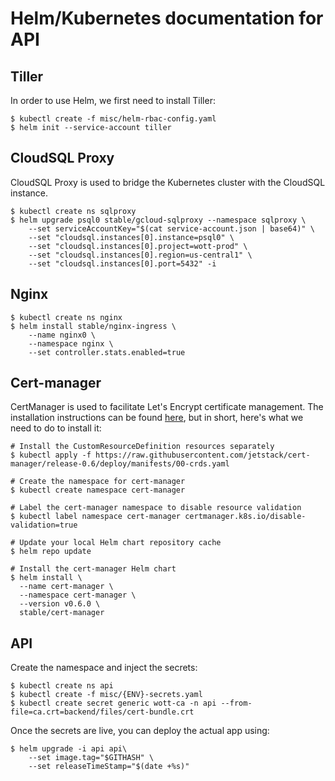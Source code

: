 # Helm/Kubernetes documentation for API

## Tiller

In order to use Helm, we first need to install Tiller:

```
$ kubectl create -f misc/helm-rbac-config.yaml
$ helm init --service-account tiller
```

## CloudSQL Proxy

CloudSQL Proxy is used to bridge the Kubernetes cluster with the CloudSQL instance.

```
$ kubectl create ns sqlproxy
$ helm upgrade psql0 stable/gcloud-sqlproxy --namespace sqlproxy \
    --set serviceAccountKey="$(cat service-account.json | base64)" \
    --set "cloudsql.instances[0].instance=psql0" \
    --set "cloudsql.instances[0].project=wott-prod" \
    --set "cloudsql.instances[0].region=us-central1" \
    --set "cloudsql.instances[0].port=5432" -i
```

## Nginx


```
$ kubectl create ns nginx
$ helm install stable/nginx-ingress \
    --name nginx0 \
    --namespace nginx \
    --set controller.stats.enabled=true
```

## Cert-manager

CertManager is used to facilitate Let's Encrypt certificate management. The installation instructions can be found [here](https://docs.cert-manager.io/en/latest/getting-started/install.html), but in short, here's what we need to do to install it:

```
# Install the CustomResourceDefinition resources separately
$ kubectl apply -f https://raw.githubusercontent.com/jetstack/cert-manager/release-0.6/deploy/manifests/00-crds.yaml

# Create the namespace for cert-manager
$ kubectl create namespace cert-manager

# Label the cert-manager namespace to disable resource validation
$ kubectl label namespace cert-manager certmanager.k8s.io/disable-validation=true

# Update your local Helm chart repository cache
$ helm repo update

# Install the cert-manager Helm chart
$ helm install \
  --name cert-manager \
  --namespace cert-manager \
  --version v0.6.0 \
  stable/cert-manager
```
## API

Create the namespace and inject the secrets:

```
$ kubectl create ns api
$ kubectl create -f misc/{ENV}-secrets.yaml
$ kubectl create secret generic wott-ca -n api --from-file=ca.crt=backend/files/cert-bundle.crt
```

Once the secrets are live, you can deploy the actual app using:

```
$ helm upgrade -i api api\
    --set image.tag="$GITHASH" \
    --set releaseTimeStamp="$(date +%s)"
```
